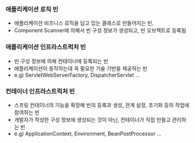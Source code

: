 ### 애플리케이션 로직 빈
- 애플리케이션 비즈니스 로직을 담고 있는 클래스로 만들어지는 빈.
- Component Scanner에 의해서 빈 구성 정보가 생성되고, 빈 오브젝트로 등록됨

### 애플리케이션 인프라스트럭처 빈
- 빈 구성 정보에 의해 컨테이너에 등록되는 빈
- 애플리케이션이 동작하는데 꼭 필요한 기술 기반을 제공하는 빈
- e.g) ServletWebServerFactory, DispatcherServlet ... 

### 컨테이너 인프라스트럭처 빈
- 스프링 컨테이너의 기능을 확장해 빈의 등록과 생성, 관계 설정, 초기화 등의 작업에 참여하는 빈
- 개발자가 작성한 구성 정보에 생성되는 것이 아닌, 컨테이너가 직접 만들고 관리하는 빈
- e.g) ApplicationContext, Environment, BeanPostProcessor ... 
